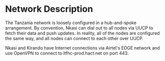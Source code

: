 # Network Description

The Tanzania network is loosely configured in a hub-and-spoke arrangement. By convention, Nkasi can dial out to all nodes via UUCP to fetch their data and push updates. In reality, all of the nodes are configured the same way, and all nodes can connect to each other over UUCP.

Nkasi and Kirando have Internet connections via Airtel's EDGE network and use OpenVPN to connect to ltfhc-prod.hact.net on port 443.
